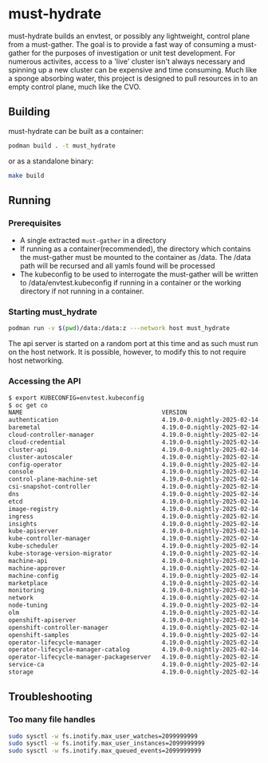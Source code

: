 # must-hydrate

must-hydrate builds an envtest, or possibly any lightweight, control plane from a must-gather. The goal is to provide a fast way of consuming
a must-gather for the purposes of investigation or unit test development. For numerous activites, access to a 'live' cluster isn't always necessary
and spinning up a new cluster can be expensive and time consuming. Much like a sponge absorbing water, this project is designed to pull resources in 
to an empty control plane, much like the CVO.

## Building

must-hydrate can be built as a container:

```sh
podman build . -t must_hydrate
```

or as a standalone binary:

```sh
make build
```

## Running

### Prerequisites

- A single extracted `must-gather` in a directory
- If running as a container(recommended), the directory which contains the must-gather must be mounted to the container as /data.
  The /data path will be recursed and all yamls found will be processed
- The kubeconfig to be used to interrogate the must-gather will be written to /data/envtest.kubeconfig if running in a container or the working
  directory if not running in a container.

### Starting must_hydrate
```sh
podman run -v $(pwd)/data:/data:z ---network host must_hydrate
```

The api server is started on a random port at this time and as such must run on the host network. It is possible, however, to 
modify this to not require host networking.

### Accessing the API

```sh
$ export KUBECONFIG=envtest.kubeconfig
$ oc get co
NAME                                       VERSION                              AVAILABLE   PROGRESSING   DEGRADED   SINCE
authentication                             4.19.0-0.nightly-2025-02-14-215306   True        False         False      7d11h
baremetal                                  4.19.0-0.nightly-2025-02-14-215306   True        False         False      7d12h
cloud-controller-manager                   4.19.0-0.nightly-2025-02-14-215306   True        False         False      7d12h
cloud-credential                           4.19.0-0.nightly-2025-02-14-215306   True        False         False      7d12h
cluster-api                                4.19.0-0.nightly-2025-02-14-215306   True        False         False      7d12h
cluster-autoscaler                         4.19.0-0.nightly-2025-02-14-215306   True        False         False      7d12h
config-operator                            4.19.0-0.nightly-2025-02-14-215306   True        False         False      7d12h
console                                    4.19.0-0.nightly-2025-02-14-215306   True        False         False      7d11h
control-plane-machine-set                  4.19.0-0.nightly-2025-02-14-215306   True        False         False      7d12h
csi-snapshot-controller                    4.19.0-0.nightly-2025-02-14-215306   True        False         False      7d12h
dns                                        4.19.0-0.nightly-2025-02-14-215306   True        False         False      7d11h
etcd                                       4.19.0-0.nightly-2025-02-14-215306   True        False         False      7d12h
image-registry                             4.19.0-0.nightly-2025-02-14-215306   True        False         False      7d11h
ingress                                    4.19.0-0.nightly-2025-02-14-215306   True        False         False      7d11h
insights                                   4.19.0-0.nightly-2025-02-14-215306   True        False         False      7d12h
kube-apiserver                             4.19.0-0.nightly-2025-02-14-215306   True        False         False      7d12h
kube-controller-manager                    4.19.0-0.nightly-2025-02-14-215306   True        False         False      7d12h
kube-scheduler                             4.19.0-0.nightly-2025-02-14-215306   True        False         False      7d12h
kube-storage-version-migrator              4.19.0-0.nightly-2025-02-14-215306   True        False         False      7d12h
machine-api                                4.19.0-0.nightly-2025-02-14-215306   True        False         False      7d11h
machine-approver                           4.19.0-0.nightly-2025-02-14-215306   True        False         False      7d12h
machine-config                             4.19.0-0.nightly-2025-02-14-215306   True        False         False      7d12h
marketplace                                4.19.0-0.nightly-2025-02-14-215306   True        False         False      7d12h
monitoring                                 4.19.0-0.nightly-2025-02-14-215306   True        False         False      7d11h
network                                    4.19.0-0.nightly-2025-02-14-215306   True        False         False      7d12h
node-tuning                                4.19.0-0.nightly-2025-02-14-215306   True        False         False      7d11h
olm                                        4.19.0-0.nightly-2025-02-14-215306   True        False         False      7d11h
openshift-apiserver                        4.19.0-0.nightly-2025-02-14-215306   True        False         False      7d11h
openshift-controller-manager               4.19.0-0.nightly-2025-02-14-215306   True        False         False      7d12h
openshift-samples                          4.19.0-0.nightly-2025-02-14-215306   True        False         False      7d11h
operator-lifecycle-manager                 4.19.0-0.nightly-2025-02-14-215306   True        False         False      7d12h
operator-lifecycle-manager-catalog         4.19.0-0.nightly-2025-02-14-215306   True        False         False      7d12h
operator-lifecycle-manager-packageserver   4.19.0-0.nightly-2025-02-14-215306   True        False         False      7d11h
service-ca                                 4.19.0-0.nightly-2025-02-14-215306   True        False         False      7d12h
storage                                    4.19.0-0.nightly-2025-02-14-215306   True        False         False      7d12h
```

## Troubleshooting

### Too many file handles
```sh
sudo sysctl -w fs.inotify.max_user_watches=2099999999
sudo sysctl -w fs.inotify.max_user_instances=2099999999
sudo sysctl -w fs.inotify.max_queued_events=2099999999
```
